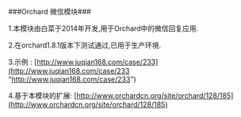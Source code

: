 ###Orchard 微信模块###

1.本模块由白菜于2014年开发,用于Orchard中的微信回复应用.

2.在orchard1.8.1版本下测试通过,已用于生产环境.

3.示例 : [http://www.juqian168.com/case/233](http://www.juqian168.com/case/233 "http://www.juqian168.com/case/233")

4.基于本模块的扩展: [http://www.orchardcn.org/site/orchard/128/185](http://www.orchardcn.org/site/orchard/128/185)
